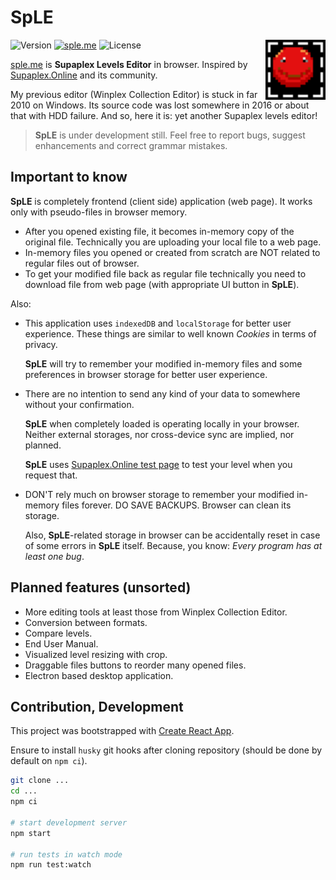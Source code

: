 # SpLE

<img src="public/favicon.svg" alt="sd-ed" align="right" width="96" height="96">

![Version](https://img.shields.io/github/package-json/v/vovan-ve/supaplex-levels-editor)
[![sple.me](https://img.shields.io/badge/https-sple.me-blue)](https://sple.me)
![License](https://img.shields.io/github/license/vovan-ve/supaplex-levels-editor)

[sple.me](https://sple.me) is **Supaplex Levels Editor** in browser. Inspired by
[Supaplex.Online][spo] and its community.

My previous editor (Winplex Collection Editor) is stuck in far 2010 on Windows.
Its source code was lost somewhere in 2016 or about that with HDD failure. And
so, here it is: yet another Supaplex levels editor!

> **SpLE** is under development still. Feel free to report bugs, suggest
> enhancements and correct grammar mistakes.

## Important to know

**SpLE** is completely frontend (client side) application (web page). It works
only with pseudo-files in browser memory.

- After you opened existing file, it becomes in-memory copy of the original
  file. Technically you are uploading your local file to a web page.
- In-memory files you opened or created from scratch are NOT related to regular
  files out of browser.
- To get your modified file back as regular file technically you need to
  download file from web page (with appropriate UI button in **SpLE**).

Also:

- This application uses `indexedDB` and `localStorage` for better user
  experience. These things are similar to well known _Cookies_ in terms of
  privacy.

  **SpLE** will try to remember your modified in-memory files and some
  preferences in browser storage for better user experience.

- There are no intention to send any kind of your data to somewhere without your
  confirmation.

  **SpLE** when completely loaded is operating locally in your browser. Neither
  external storages, nor cross-device sync are implied, nor planned.

  **SpLE** uses [Supaplex.Online test page][spo.test] to test your level when
  you request that.

- DON'T rely much on browser storage to remember your modified in-memory files
  forever. DO SAVE BACKUPS. Browser can clean its storage.

  Also, **SpLE**-related storage in browser can be accidentally reset in case of
  some errors in **SpLE** itself. Because, you know: _Every program has at least
  one bug_.

## Planned features (unsorted)

- More editing tools at least those from Winplex Collection Editor.
- Conversion between formats.
- Compare levels.
- End User Manual.
- Visualized level resizing with crop.
- Draggable files buttons to reorder many opened files.
- Electron based desktop application.

## Contribution, Development

This project was bootstrapped with [Create React App][cra].

Ensure to install `husky` git hooks after cloning repository (should be done by
default on `npm ci`).

```sh
git clone ...
cd ...
npm ci

# start development server
npm start

# run tests in watch mode
npm run test:watch
```

[cra]: https://github.com/facebook/create-react-app
[spo]: https://www.supaplex.online/
[spo.test]: https://www.supaplex.online/test/
